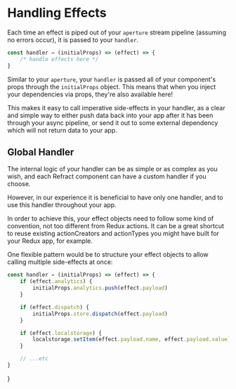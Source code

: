 # Handling Effects

Each time an effect is piped out of your `aperture` stream pipeline (assuming no errors occur), it is passed to your `handler`.

```js
const handler = (initialProps) => (effect) => {
    /* handle effects here */
}
```

Similar to your `aperture`, your `handler` is passed all of your component's props through the `initialProps` object. This means that when you inject your dependencies via props, they're also available here!

This makes it easy to call imperative side-effects in your handler, as a clear and simple way to either push data back into your app after it has been through your async pipeline, or send it out to some external dependency which will not return data to your app.

## Global Handler

The internal logic of your handler can be as simple or as complex as you wish, and each Refract component can have a custom handler if you choose.

However, in our experience it is beneficial to have only one handler, and to use this handler throughout your app.

In order to achieve this, your effect objects need to follow some kind of convention, not too different from Redux actions. It can be a great shortcut to reuse existing actionCreators and actionTypes you might have built for your Redux app, for example.

One flexible pattern would be to structure your effect objects to allow calling multiple side-effects at once:

```js
const handler = (initialProps) => (effect) => {
    if (effect.analytics) {
        initialProps.analytics.push(effect.payload)
    }

    if (effect.dispatch) {
        initialProps.store.dispatch(effect.payload)
    }

    if (effect.localstorage) {
        localstorage.setItem(effect.payload.name, effect.payload.value)
    }

    // ...etc
}
```
}
